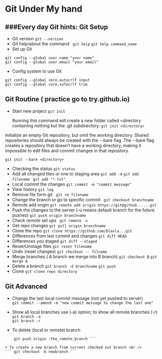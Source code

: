 Git Under My hand
=================

###Every day Git hints:
Git Setup
--------------
+ Git version 
``` git --version ```
+ Git help/about the command
``` git help```
```git help command_name```
+ Set up Git
```
git config --global user.name "your name" 
git config --global user.email "your email"
```
+ Config system to use Git
```
git config --global core.autocrlf input 
git config --global core.safecrlf true
```
Git Routine ( practice go to try.github.io)
--------------
+ Start new project 
```git init```

  Running this command will create a new folder called <directory containing nothing but the .git subdirectory.
```git init <directory>```

Initialize an empty Git repository, but omit the working directory. Shared repositories should always be created with the --bare flag .The --bare flag creates a repository that doesn’t have a working directory, making it impossible to edit files and commit changes in that repository. 

```git init --bare <directory>```

+ Checking the status
```git status```
+ Add all changed files or one to staging area
```git add -A```
```git add filename ```
```git add "*.txt"```
+ Local commit the changes
```git commit -m "commit message"```
+ View history
``` git log ```
+ Remove file form git
``` git rm filename```
+ Change the branch or go to specific commit
``` git checkout branchname```
+ Remote add origin 
```git remote add origin https://git@github......git```
+ Push the changes to the server (-u means default branch for the future pushes)
```git push origin branchname```
+ Check remote set ups
``` git remote -v```
+ Get repo changes
```git pull origin branchname```
+ Clone the repo
```git clone https://github.com/blavla...git```
+ Differences from last commit and changes
```git diff HEAD```
+ Differences you staged 
```git diff --staged```
+ Reset/Unstage files
```git reset filename```
+ Undo (reset changes)
```git checkout -- filname```
+ Merge branches ( A branch we merge into B branch)
```git checkout B```
```git merge A```
+ Delete a branch
```git branch -d branchname```
```git push```
+ Clone 
```git clone repo directory```




Git Advanced
--------------

+ Change the last local commit message (not yet pushed to server) <br />
``` git commit --amend -m "new commit message to change the last one" ```

+ Show all local branches use (-a) option; to show all remote branches (-r) <br />
``` git branch -a ```  <br />
``` git branch -r  ```

+ To delete (local or remote) branch <br />
``` git branch -d the_local_branch 
    git push origin :the_remote_branch ```

+ To create a new branch from current checked out branch <br />
``` git checkout -b newbranch ```
